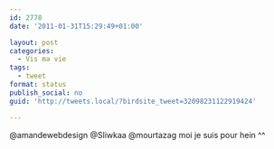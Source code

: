 ```yaml
---
id: 2778
date: '2011-01-31T15:29:49+01:00'

layout: post
categories:
  - Vis ma vie
tags:
  - tweet
format: status
publish_social: no
guid: 'http://tweets.local/?birdsite_tweet=32098231122919424'

---
```


@amandewebdesign @Sliwkaa @mourtazag moi je suis pour hein ^^